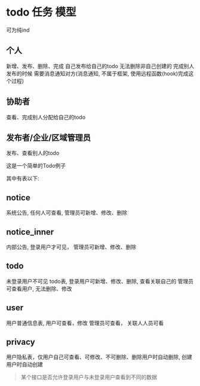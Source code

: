 
# todo 任务 模型
可为纯ind

## 个人
新增、发布、删除、完成 自己发布给自己的todo
无法删除非自己创建的
完成别人发布的时候 需要消息通知对方(消息通知, 不属于框架, 使用远程函数(hook)完成这个过程)


## 协助者
查看、完成别人分配给自己的todo


## 发布者/企业/区域管理员
发布、查看别人的todo



这是一个简单的Todo例子

其中有表以下:

## notice
系统公告, 任何人可查看, 管理员可新增、修改、删除

## notice_inner
内部公告, 登录用户才可见， 管理员可新增、修改、删除

## todo
未登录用户不可见
todo表, 登录用户可新增、修改、删除, 查看关联自己的
管理员可查看用户, 无法删除、修改

## user
用户普通信息表, 用户可查看，修改
管理员可查看， 关联人人员可看

## privacy
用户隐私表，仅用户自己可查看、可修改、不可删除、删除用户时自动删除, 创建用户时自动创建

> 某个接口是否允许登录用户与未登录用户查看到不同的数据


 